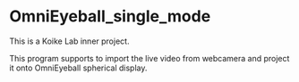 # OmniEyeball_single_mode

This is a Koike Lab inner project.

This program supports to import the live video from webcamera and project it onto OmniEyeball spherical display.